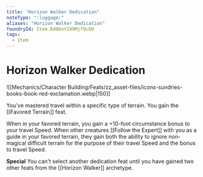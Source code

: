 ```yaml
---
title: "Horizon Walker Dedication"
noteType: ":luggage:"
aliases: "Horizon Walker Dedication"
foundryId: Item.Rd0boYZ49Mjf9cDH
tags:
  - Item
---
```


# Horizon Walker Dedication
![[Mechanics/Character Building/Feats/zz_asset-files/icons-sundries-books-book-red-exclamation.webp|150]]

You've mastered travel within a specific type of terrain. You gain the [[Favored Terrain]] feat.

When in your favored terrain, you gain a +10-foot circumstance bonus to your travel Speed. When other creatures [[Follow the Expert]] with you as a guide in your favored terrain, they gain both the ability to ignore non-magical difficult terrain for the purpose of their travel Speed and the bonus to travel Speed.

**Special** You can't select another dedication feat until you have gained two other feats from the [[Horizon Walker]] archetype.
